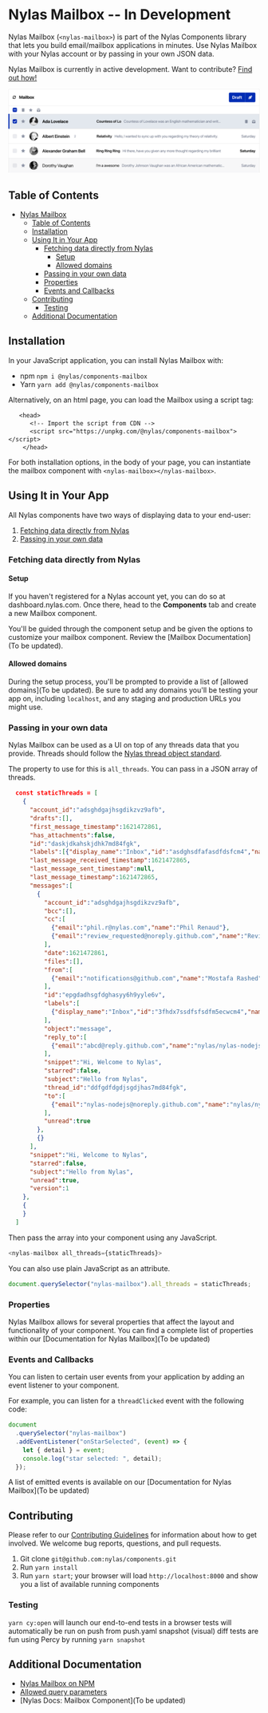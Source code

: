 # Nylas Mailbox -- In Development

Nylas Mailbox (`<nylas-mailbox>`) is part of the Nylas Components library that lets you build email/mailbox applications in minutes. Use Nylas Mailbox with your Nylas account or by passing in your own JSON data.

Nylas Mailbox is currently in active development. Want to contribute? [Find out how!](../../CONTRIBUTING.md)

![Nylas Mailbox](sample.png)

## Table of Contents

- [Nylas Mailbox](#nylas-mailbox)
  - [Table of Contents](#table-of-contents)
  - [Installation](#installation)
  - [Using It in Your App](#using-it-in-your-app)
    - [Fetching data directly from Nylas](#fetching-data-directly-from-nylas)
      - [Setup](#setup)
      - [Allowed domains](#allowed-domains)
    - [Passing in your own data](#passing-in-your-own-data)
    - [Properties](#properties)
    - [Events and Callbacks](#events-and-callbacks)
  - [Contributing](#contributing)
    - [Testing](#testing)
  - [Additional Documentation](#additional-documentation)

## Installation

In your JavaScript application, you can install Nylas Mailbox with:

- npm `npm i @nylas/components-mailbox`
- Yarn `yarn add @nylas/components-mailbox`

Alternatively, on an html page, you can load the Mailbox using a script tag:

```
   <head>
      <!-- Import the script from CDN -->
      <script src="https://unpkg.com/@nylas/components-mailbox"></script>
    </head>
```

For both installation options, in the body of your page, you can instantiate the mailbox component with `<nylas-mailbox></nylas-mailbox>`.

## Using It in Your App

All Nylas components have two ways of displaying data to your end-user:

1. [Fetching data directly from Nylas](#fetching-data-directly-from-nylas)
2. [Passing in your own data](#passing-in-your-own-data)

### Fetching data directly from Nylas

#### Setup

If you haven't registered for a Nylas account yet, you can do so at dashboard.nylas.com. Once there, head to the **Components** tab and create a new Mailbox component.

You'll be guided through the component setup and be given the options to customize your mailbox component. Review the [Mailbox Documentation](To be updated).

#### Allowed domains

During the setup process, you'll be prompted to provide a list of [allowed domains](To be updated). Be sure to add any domains you'll be testing your app on, including `localhost`, and any staging and production URLs you might use.

### Passing in your own data

Nylas Mailbox can be used as a UI on top of any threads data that you provide. Threads should follow the [Nylas thread object standard](https://developer.nylas.com/docs/api/#tag--Threads).

The property to use for this is `all_threads`. You can pass in a JSON array of threads.

```json
  const staticThreads = [
    {
      "account_id":"adsghdgajhsgdikzvz9afb",
      "drafts":[],
      "first_message_timestamp":1621472861,
      "has_attachments":false,
      "id":"daskjdkahskjdhk7md84fgk",
      "labels":[{"display_name":"Inbox","id":"asdghsdfafasdfdsfcm4","name":"inbox"}],
      "last_message_received_timestamp":1621472865,
      "last_message_sent_timestamp":null,
      "last_message_timestamp":1621472865,
      "messages":[
        {
          "account_id":"adsghdgajhsgdikzvz9afb",
          "bcc":[],
          "cc":[
            {"email":"phil.r@nylas.com","name":"Phil Renaud"},
            {"email":"review_requested@noreply.github.com","name":"Review requested"}
          ],
          "date":1621472861,
          "files":[],
          "from":[
            {"email":"notifications@github.com","name":"Mostafa Rashed"}
          ],
          "id":"epgdadhsgfdghasyy6h9yyle6v",
          "labels":[
            {"display_name":"Inbox","id":"3fhdx7ssdfsfsdfm5ecwcm4","name":"inbox"}
          ],
          "object":"message",
          "reply_to":[
            {"email":"abcd@reply.github.com","name":"nylas/nylas-nodejs"}
          ],
          "snippet":"Hi, Welcome to Nylas",
          "starred":false,
          "subject":"Hello from Nylas",
          "thread_id":"ddfgdfdgdjsgdjhas7md84fgk",
          "to":[
            {"email":"nylas-nodejs@noreply.github.com","name":"nylas/nylas-nodejs"}
          ],
          "unread":true
        },
        {}
      ],
      "snippet":"Hi, Welcome to Nylas",
      "starred":false,
      "subject":"Hello from Nylas",
      "unread":true,
      "version":1
    },
    {
    }
  ]
```

Then pass the array into your component using any JavaScript.

```js
<nylas-mailbox all_threads={staticThreads}>
```

You can also use plain JavaScript as an attribute.

```js
document.querySelector("nylas-mailbox").all_threads = staticThreads;
```

### Properties

Nylas Mailbox allows for several properties that affect the layout and functionality of your component. You can find a complete list of properties within our [Documentation for Nylas Mailbox](To be updated)

### Events and Callbacks

You can listen to certain user events from your application by adding an event listener to your component.

For example, you can listen for a `threadClicked` event with the following code:

```js
document
  .querySelector("nylas-mailbox")
  .addEventListener("onStarSelected", (event) => {
    let { detail } = event;
    console.log("star selected: ", detail);
  });
```

A list of emitted events is available on our [Documentation for Nylas Mailbox](To be updated)

## Contributing

Please refer to our [Contributing Guidelines](CONTRIBUTING.md) for information about how to get involved. We welcome bug reports, questions, and pull requests.

1. Git clone `git@github.com:nylas/components.git`
2. Run `yarn install`
3. Run `yarn start`; your browser will load `http://localhost:8000` and show you a list of available running components

### Testing

`yarn cy:open` will launch our end-to-end tests in a browser
tests will automatically be run on push from push.yaml
snapshot (visual) diff tests are fun using Percy by running `yarn snapshot`

## Additional Documentation

- [Nylas Mailbox on NPM](https://www.npmjs.com/package/@nylas/components-mailbox)
- [Allowed query parameters](https://developer.nylas.com/docs/api/#get/threads)
- [Nylas Docs: Mailbox Component](To be updated)
